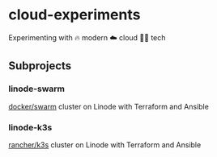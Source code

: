# cloud-experiments

Experimenting with 🔥 modern ☁️ cloud 👨‍🔧 tech

## Subprojects

### linode-swarm

[docker/swarm](/) cluster on Linode with Terraform and Ansible

### linode-k3s

[rancher/k3s](/) cluster on Linode with Terraform and Ansible
